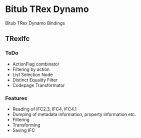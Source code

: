 # Bitub TRex Dynamo

Bitub TRex Dynamo Bindings

## TRexIfc

### ToDo

 - ActionFlag combinator
 - Filtering by action
 - List Selection Node
 - Distinct Equality Filter
 - Codepage Transformator

### Features
 - Reading of IFC2.3, IFC4,  IFC4.1 
 - Dumping of metadata information, property information etc.
 - Filtering
 - Transforming
 - Saving IFC
